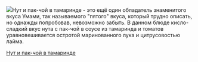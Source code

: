 <!--2025-06-27 14:53:05-->
<div class="yb">
  <div class="rss povarenok"><a href="https://www.povarenok.ru/recipes/show/182870/"><img src="https://www.povarenok.ru/data/cache/2025jun/27/33/3182835_92824-640x480.jpg"></a>Нут и пак-чой в тамаринде - это ещё один обладатель знаменитого вкуса Умами, так называемого &quot;пятого&quot; вкуса, который трудно описать, но однажды попробовав, невозможно забыть. В данном блюде кисло-сладкий вкус нута с пак-чой в соусе из тамаринда и томатов уравновешивается остротой маринованного лука и цитрусовостью лайма. <p class="titl"><a href="https://www.povarenok.ru/recipes/show/182870/">Нут и пак-чой в тамаринде</a></p></div>
</div>
